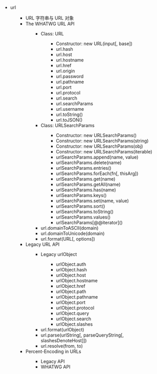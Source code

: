 <ul>
<li>url
<ul>
<ul>
<li>URL 字符串与 URL 对象</li>
<li>The WHATWG URL API
<ul>
<ul>
<li>Class: URL
<ul>
<ul>
<li>Constructor: new URL(input[, base])</li>
<li>url.hash</li>
<li>url.host</li>
<li>url.hostname</li>
<li>url.href</li>
<li>url.origin</li>
<li>url.password</li>
<li>url.pathname</li>
<li>url.port</li>
<li>url.protocol</li>
<li>url.search</li>
<li>url.searchParams</li>
<li>url.username</li>
<li>url.toString()</li>
<li>url.toJSON()</li>
</ul>
</ul>
</li>
<li>Class: URLSearchParams
<ul>
<ul>
<li>Constructor: new URLSearchParams()</li>
<li>Constructor: new URLSearchParams(string)</li>
<li>Constructor: new URLSearchParams(obj)</li>
<li>Constructor: new URLSearchParams(iterable)</li>
<li>urlSearchParams.append(name, value)</li>
<li>urlSearchParams.delete(name)</li>
<li>urlSearchParams.entries()</li>
<li>urlSearchParams.forEach(fn[, thisArg])</li>
<li>urlSearchParams.get(name)</li>
<li>urlSearchParams.getAll(name)</li>
<li>urlSearchParams.has(name)</li>
<li>urlSearchParams.keys()</li>
<li>urlSearchParams.set(name, value)</li>
<li>urlSearchParams.sort()</li>
<li>urlSearchParams.toString()</li>
<li>urlSearchParams.values()</li>
<li>urlSearchParams[@@iterator]()</li>
</ul>
</ul>
</li>
<li>url.domainToASCII(domain)</li>
<li>url.domainToUnicode(domain)</li>
<li>url.format(URL[, options])</li>
</ul>
</ul>
</li>
<li>Legacy URL API
<ul>
<ul>
<li>Legacy urlObject
<ul>
<ul>
<li>urlObject.auth</li>
<li>urlObject.hash</li>
<li>urlObject.host</li>
<li>urlObject.hostname</li>
<li>urlObject.href</li>
<li>urlObject.path</li>
<li>urlObject.pathname</li>
<li>urlObject.port</li>
<li>urlObject.protocol</li>
<li>urlObject.query</li>
<li>urlObject.search</li>
<li>urlObject.slashes</li>
</ul>
</ul>
</li>
<li>url.format(urlObject)</li>
<li>url.parse(urlString[, parseQueryString[, slashesDenoteHost]])</li>
<li>url.resolve(from, to)</li>
</ul>
</ul>
</li>
<li>Percent-Encoding in URLs
<ul>
<ul>
<li>Legacy API</li>
<li>WHATWG API</li>
</ul>
</ul>
</li>
</ul>
</ul>
</li>
</ul>
